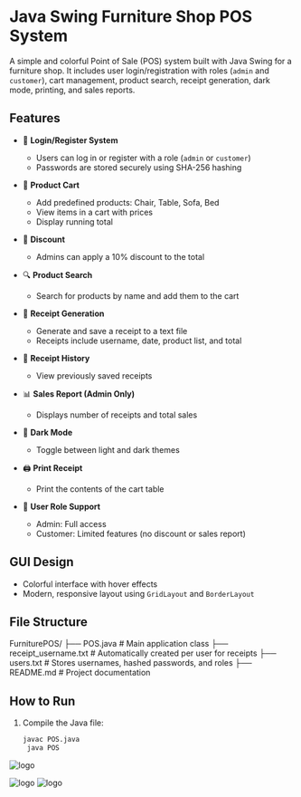 # Java Swing Furniture Shop POS System

A simple and colorful Point of Sale (POS) system built with Java Swing for a furniture shop. It includes user login/registration with roles (`admin` and `customer`), cart management, product search, receipt generation, dark mode, printing, and sales reports.

## Features

- 🔐 **Login/Register System**

  - Users can log in or register with a role (`admin` or `customer`)
  - Passwords are stored securely using SHA-256 hashing

- 🛒 **Product Cart**

  - Add predefined products: Chair, Table, Sofa, Bed
  - View items in a cart with prices
  - Display running total

- 🎁 **Discount**

  - Admins can apply a 10% discount to the total

- 🔍 **Product Search**

  - Search for products by name and add them to the cart

- 🧾 **Receipt Generation**

  - Generate and save a receipt to a text file
  - Receipts include username, date, product list, and total

- 📁 **Receipt History**

  - View previously saved receipts

- 📊 **Sales Report (Admin Only)**

  - Displays number of receipts and total sales

- 🌙 **Dark Mode**

  - Toggle between light and dark themes

- 🖨️ **Print Receipt**

  - Print the contents of the cart table

- 👥 **User Role Support**
  - Admin: Full access
  - Customer: Limited features (no discount or sales report)

## GUI Design

- Colorful interface with hover effects
- Modern, responsive layout using `GridLayout` and `BorderLayout`

## File Structure

FurniturePOS/ ├── POS.java # Main application class ├── receipt_username.txt # Automatically created per user for receipts ├── users.txt # Stores usernames, hashed passwords, and roles ├── README.md # Project documentation

## How to Run

1. Compile the Java file:
   ```bash
   javac POS.java
    java POS
   

![logo](https://github.com/Riajul-56/FrunitureShop/blob/main/Role.png)

![logo](https://github.com/Riajul-56/FrunitureShop/blob/main/login.png)
![logo](https://github.com/Riajul-56/FrunitureShop/blob/main/Main.png)
